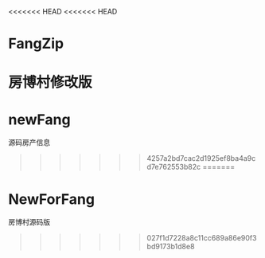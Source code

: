 <<<<<<< HEAD
<<<<<<< HEAD
# FangZip
房博村修改版
=======
# newFang
源码房产信息
>>>>>>> 4257a2bd7cac2d1925ef8ba4a9cd7e762553b82c
=======
# NewForFang
房博村源码版
>>>>>>> 027f1d7228a8c11cc689a86e90f3bd9173b1d8e8
